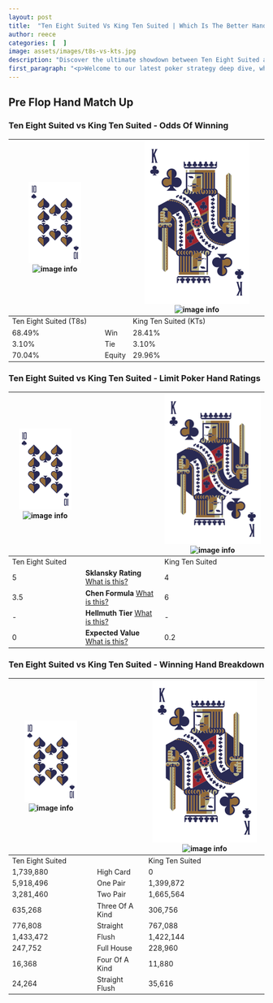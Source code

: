 ```yaml
---
layout: post
title:  "Ten Eight Suited Vs King Ten Suited | Which Is The Better Hand In Poker? A Complete Guide"
author: reece
categories: [  ]
image: assets/images/t8s-vs-kts.jpg
description: "Discover the ultimate showdown between Ten Eight Suited and King Ten Suited in poker! Uncover the odds, strategies, and scenarios where one hand triumphs over the other. Get ready to up your poker game with this thrilling analysis."
first_paragraph: "<p>Welcome to our latest poker strategy deep dive, where we're pitting two distinct hands against each other in a high-stakes showdown: Ten Eight Suited vs King Ten Suited.</p><p>In the dynamic world of poker, every decision counts, and knowing which hand holds the upper hand is key to your success at the table.</p><p>In this article, we'll dissect these two hands, explore the scenarios where one dominates the other, and equip you with the knowledge to make strategic choices that can tip the odds in your favor.</p><p>Get ready to unravel the intriguing dynamics of these poker hands and elevate your game to new heights.</p>"
---
```




[comment]: # (sp0)

## Pre Flop Hand Match Up

<div class="table hand-ratings" markdown="1"> 



### Ten Eight Suited vs King Ten Suited - Odds Of Winning


    
| ![image info](assets/images/hand1/T.png) ![image info](assets/images/hand1/8s.png) |  | ![image info](assets/images/hand2/K.png) ![image info](assets/images/hand2/Ts.png) |
| -------- | -------- | -------- |
| Ten Eight Suited (T8s) |  | King Ten Suited (KTs) |
| 68.49% | Win | 28.41% |
| 3.10% | Tie | 3.10% |
| 70.04% | Equity | 29.96% |




[comment]: # (sp1)



### Ten Eight Suited vs King Ten Suited - Limit Poker Hand Ratings


    
| ![image info](assets/images/hand1/T.png) ![image info](assets/images/hand1/8s.png) |  | ![image info](assets/images/hand2/K.png) ![image info](assets/images/hand2/Ts.png) |
| -------- | -------- | -------- |
| Ten Eight Suited |  | King Ten Suited |
| 5 | **Sklansky Rating** [What is this?](/sklansky-rating-explained) | 4 |
| 3.5 | **Chen Formula** [What is this?](/chen-formula-explained) | 6 |
| - | **Hellmuth Tier** [What is this?](/Hellmuth-tier-explained) | - |
| 0 | **Expected Value** [What is this?](/expected-value-explained) | 0.2 |




[comment]: # (sp2)



### Ten Eight Suited vs King Ten Suited - Winning Hand Breakdown


    
| ![image info](assets/images/hand1/T.png) ![image info](assets/images/hand1/8s.png) |  | ![image info](assets/images/hand2/K.png) ![image info](assets/images/hand2/Ts.png) |
| -------- | -------- | -------- |
| Ten Eight Suited |  | King Ten Suited |
| 1,739,880 | High Card | 0 |
| 5,918,496 | One Pair | 1,399,872 |
| 3,281,460 | Two Pair | 1,665,564 |
| 635,268 | Three Of A Kind | 306,756 |
| 776,808 | Straight | 767,088 |
| 1,433,472 | Flush | 1,422,144 |
| 247,752 | Full House | 228,960 |
| 16,368 | Four Of A Kind | 11,880 |
| 24,264 | Straight Flush | 35,616 |




[comment]: # (sp3)



</div>

[comment]: # (sp4)



[comment]: # (sp5)

